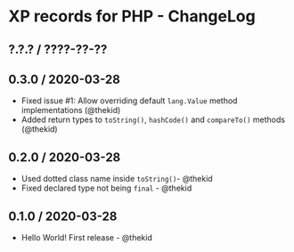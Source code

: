 XP records for PHP - ChangeLog
==============================

## ?.?.? / ????-??-??

## 0.3.0 / 2020-03-28

* Fixed issue #1: Allow overriding default `lang.Value` method implementations
  (@thekid)
* Added return types to `toString()`, `hashCode()` and `compareTo()` methods
  (@thekid)

## 0.2.0 / 2020-03-28

* Used dotted class name inside `toString()`- @thekid
* Fixed declared type not being `final` - @thekid

## 0.1.0 / 2020-03-28

* Hello World! First release - @thekid